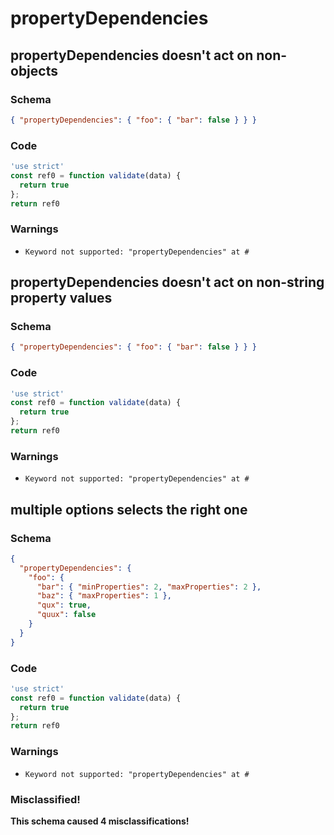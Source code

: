 # propertyDependencies

## propertyDependencies doesn't act on non-objects

### Schema

```json
{ "propertyDependencies": { "foo": { "bar": false } } }
```

### Code

```js
'use strict'
const ref0 = function validate(data) {
  return true
};
return ref0
```

### Warnings

 * `Keyword not supported: "propertyDependencies" at #`


## propertyDependencies doesn't act on non-string property values

### Schema

```json
{ "propertyDependencies": { "foo": { "bar": false } } }
```

### Code

```js
'use strict'
const ref0 = function validate(data) {
  return true
};
return ref0
```

### Warnings

 * `Keyword not supported: "propertyDependencies" at #`


## multiple options selects the right one

### Schema

```json
{
  "propertyDependencies": {
    "foo": {
      "bar": { "minProperties": 2, "maxProperties": 2 },
      "baz": { "maxProperties": 1 },
      "qux": true,
      "quux": false
    }
  }
}
```

### Code

```js
'use strict'
const ref0 = function validate(data) {
  return true
};
return ref0
```

### Warnings

 * `Keyword not supported: "propertyDependencies" at #`

### Misclassified!

**This schema caused 4 misclassifications!**

